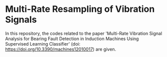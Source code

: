 # Multi-Rate Resampling of Vibration Signals

In this repository, the codes related to the paper 'Multi-Rate Vibration Signal Analysis for Bearing Fault Detection in Induction Machines Using Supervised Learning Classifier' (doi: https://doi.org/10.3390/machines12010017) are given.
